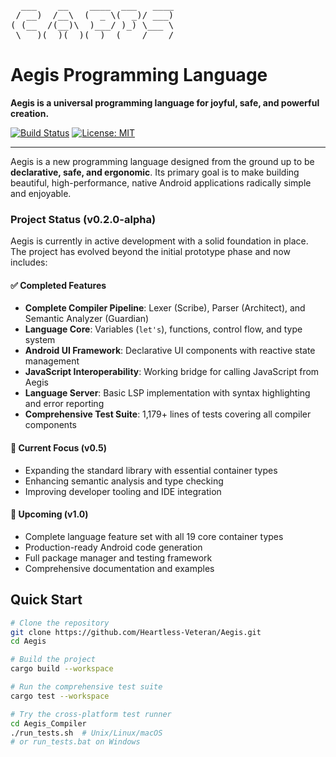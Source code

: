 <pre>
  ___    __    ____  ___   ____ 
 / __)  /__\  (  _ \(  _)/ ___)
( (__  /(__)\  )___/ )_) \___ \
 \___)(__)(__)(__)  (____/____/
</pre>

# Aegis Programming Language

**Aegis is a universal programming language for joyful, safe, and powerful creation.**

[![Build Status](https://img.shields.io/badge/build-passing-brightgreen.svg)](https://github.com/Heartless-Veteran/Aegis/actions)
[![License: MIT](https://img.shields.io/badge/License-MIT-blue.svg)](./LICENSE)

---

Aegis is a new programming language designed from the ground up to be **declarative, safe, and ergonomic**. Its primary goal is to make building beautiful, high-performance, native Android applications radically simple and enjoyable.

### Project Status (v0.2.0-alpha)

Aegis is currently in active development with a solid foundation in place. The project has evolved beyond the initial prototype phase and now includes:

#### ✅ Completed Features
- **Complete Compiler Pipeline**: Lexer (Scribe), Parser (Architect), and Semantic Analyzer (Guardian)
- **Language Core**: Variables (`let's`), functions, control flow, and type system
- **Android UI Framework**: Declarative UI components with reactive state management
- **JavaScript Interoperability**: Working bridge for calling JavaScript from Aegis
- **Language Server**: Basic LSP implementation with syntax highlighting and error reporting
- **Comprehensive Test Suite**: 1,179+ lines of tests covering all compiler components

#### 🚧 Current Focus (v0.5)
- Expanding the standard library with essential container types
- Enhancing semantic analysis and type checking
- Improving developer tooling and IDE integration

#### 🎯 Upcoming (v1.0)
- Complete language feature set with all 19 core container types
- Production-ready Android code generation
- Full package manager and testing framework
- Comprehensive documentation and examples

## Quick Start

```bash
# Clone the repository
git clone https://github.com/Heartless-Veteran/Aegis.git
cd Aegis

# Build the project
cargo build --workspace

# Run the comprehensive test suite  
cargo test --workspace

# Try the cross-platform test runner
cd Aegis_Compiler
./run_tests.sh  # Unix/Linux/macOS
# or run_tests.bat on Windows
```
